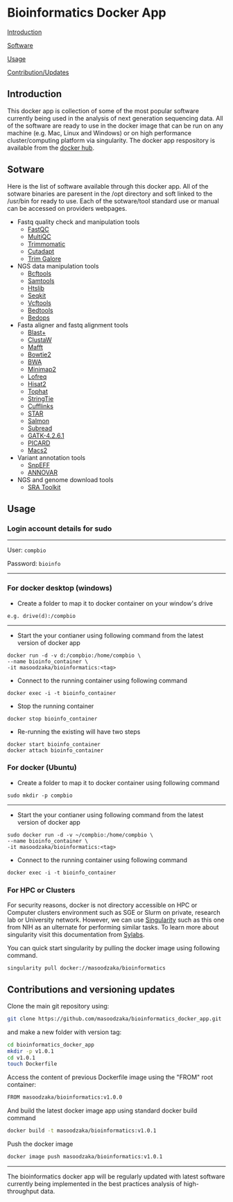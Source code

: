 # Bioinformatics Docker App

[Introduction](#introduction)

[Software](#software)

[Usage](#usage)

[Contribution/Updates](#contributionupdates)



## Introduction

This docker app is collection of some of the most popular software currently being used in the analysis of next generation sequencing data. All of the software are ready to use in the docker image that can be run on any machine (e.g. Mac, Linux and Windows) or on high performance cluster/computing platform via singularity. The docker app respository is available from the [docker hub](https://hub.docker.com/repository/docker/masoodzaka/bioinformatics).

## Sotware 

Here is the list of software available through this docker app. All of the sotware binaries are paresent in the /opt directory and soft linked to the /usr/bin for ready to use. Each of the sotware/tool standard use or manual can be accessed on providers webpages.

* Fastq quality check and manipulation tools 
  - [FastQC](https://www.bioinformatics.babraham.ac.uk/projects/fastqc/)
  - [MultiQC](https://multiqc.info/)
  - [Trimmomatic](http://www.usadellab.org/cms/?page=trimmomatic)
  - [Cutadapt](https://cutadapt.readthedocs.io/en/stable/index.html)
  - [Trim Galore](https://www.bioinformatics.babraham.ac.uk/projects/trim_galore/)
* NGS data manipulation tools
  - [Bcftools](https://samtools.github.io/bcftools/bcftools.html)
  - [Samtools](http://www.htslib.org/download/)
  - [Htslib](http://www.htslib.org/download/)
  - [Seqkit](https://bioinf.shenwei.me/seqkit/)
  - [Vcftools](https://vcftools.github.io/index.html)
  - [Bedtools](https://bedtools.readthedocs.io/en/latest/)
  - [Bedops](https://bedops.readthedocs.io/en/latest/) 
* Fasta aligner and fastq alignment tools
  - [Blast+](https://blast.ncbi.nlm.nih.gov/Blast.cgi?PAGE_TYPE=BlastDocs&DOC_TYPE=Download)
  - [ClustaW](https://vcru.wisc.edu/simonlab/bioinformatics/programs/clustal/clustalw.1.html)
  - [Mafft](https://mafft.cbrc.jp/alignment/software/)
  - [Bowtie2](http://bowtie-bio.sourceforge.net/bowtie2/index.shtml)
  - [BWA](http://bio-bwa.sourceforge.net/)
  - [Minimap2](https://lh3.github.io/minimap2/minimap2.html)
  - [Lofreq](https://csb5.github.io/lofreq/)
  - [Hisat2](http://daehwankimlab.github.io/hisat2/)
  - [Tophat](https://ccb.jhu.edu/software/tophat/index.shtml)
  - [StringTie](https://ccb.jhu.edu/software/stringtie/)
  - [Cufflinks](http://cole-trapnell-lab.github.io/cufflinks/install/)
  - [STAR](https://github.com/alexdobin/STAR)
  - [Salmon](https://salmon.readthedocs.io/en/latest/salmon.html)
  - [Subread](http://subread.sourceforge.net/)
  - [GATK-4.2.6.1](https://github.com/broadinstitute/gatk/releases)
  - [PICARD](https://broadinstitute.github.io/picard/)
  - [Macs2](https://github.com/macs3-project/MACS)
 * Variant annotation tools
    - [SnpEFF](http://pcingola.github.io/SnpEff/)
    - [ANNOVAR](https://annovar.openbioinformatics.org/en/latest/)
 * NGS and genome download tools
    - [SRA Toolkit](https://trace.ncbi.nlm.nih.gov/Traces/sra/sra.cgi?view=toolkit_doc)

## Usage 

### Login account details for sudo

----
User: `compbio`

Password: `bioinfo`

----
### For docker desktop (windows)

* Create a folder to map it to docker container on your window's drive
```
e.g. drive(d):/compbio
```
----
* Start the your contianer using following command from the latest version of docker app
```
docker run -d -v d:/compbio:/home/compbio \
--name bioinfo_container \
-it masoodzaka/bioinformatics:<tag>
```
* Connect to the running container using following command
```
docker exec -i -t bioinfo_container
```
* Stop the running container 
```
docker stop bioinfo_container
```
* Re-running the existing will have two steps
```
docker start bioinfo_container 
docker attach bioinfo_container
```
### For docker (Ubuntu)

* Create a folder to map it to docker container using following command
```
sudo mkdir -p compbio
```
----
* Start the your contianer using following command from the latest version of docker app
```
sudo docker run -d -v ~/compbio:/home/compbio \
--name bioinfo_container \
-it masoodzaka/bioinformatics:<tag>
```
* Connect to the running container using following command
```
docker exec -i -t bioinfo_container
```

### For HPC or Clusters

For security reasons, docker is not directory accessible on HPC or Computer clusters environment such as SGE or Slurm on private, research lab or University network. However, we can use [Singularity](https://hpc.nih.gov/apps/singularity.html) such as this one from NIH as an ulternate for performing similar tasks. To learn more about singularity visit this documentation from [Sylabs](https://sylabs.io/guides/2.6/user-guide/singularity_and_docker.html). 

You can quick start singularity by pulling the docker image using following command. 
```
singularity pull docker://masoodzaka/bioinformatics
```

## Contributions and versioning updates

Clone the main git repository using:
```bash
git clone https://github.com/masoodzaka/bioinformatics_docker_app.git
```
and make a new folder with version tag:
```bash
cd bioinformatics_docker_app
mkdir -p v1.0.1
cd v1.0.1
touch Dockerfile
```
Access the content of previous Dockerfile image using the "FROM" root container:
```bash
FROM masoodzaka/bioinformatics:v1.0.0
```
And build the latest docker image app using standard docker build command
```bash
docker build -t masoodzaka/bioinformatics:v1.0.1
```
Push the docker image 
```bash
docker image push masoodzaka/bioinformatics:v1.0.1
```

----
The bioinformatics docker app will be regularly updated with latest software currently being implemented in the best practices analysis of high-throughput data. 
